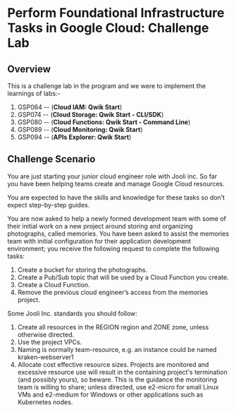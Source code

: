 # Perform Foundational Infrastructure Tasks in Google Cloud: Challenge Lab

## Overview

This is a challenge lab in the program and we were to implement the learnings of labs:-
1. GSP064 -- (**Cloud IAM: Qwik Start**) 
2. GSP074 -- (**Cloud Storage: Qwik Start - CLI/SDK**)
3. GSP080 -- (**Cloud Functions: Qwik Start - Command Line**)
4. GSP089 -- (**Cloud Monitoring: Qwik Start**)
5. GSP094 -- (**APIs Explorer: Qwik Start**)

## Challenge Scenario

You are just starting your junior cloud engineer role with Jooli inc. So far you have been helping teams create and manage Google Cloud resources.

You are expected to have the skills and knowledge for these tasks so don’t expect step-by-step guides.

You are now asked to help a newly formed development team with some of their initial work on a new project around storing and organizing photographs, called memories. You have been asked to assist the memories team with initial configuration for their application development environment; you receive the following request to complete the following tasks:

1. Create a bucket for storing the photographs.
2. Create a Pub/Sub topic that will be used by a Cloud Function you create.
3. Create a Cloud Function.
4. Remove the previous cloud engineer’s access from the memories project.

Some Jooli Inc. standards you should follow:

1. Create all resources in the REGION region and ZONE zone, unless otherwise directed.
2. Use the project VPCs.
3. Naming is normally team-resource, e.g. an instance could be named kraken-webserver1
4. Allocate cost effective resource sizes. Projects are monitored and excessive resource use will result in the containing project's termination (and possibly yours), so beware. This is the guidance the monitoring team is willing to share; unless directed, use e2-micro for small Linux VMs and e2-medium for Windows or other applications such as Kubernetes nodes.

